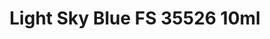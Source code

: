---
layout: product
title: "Light Sky Blue FS 35526 10ml"
price: "330" 
desc: "Acrylic Laquer 10mL"
img_path: "/assets/img/RC240.webp"
brand: "AK "
available: true
special_offer: false
new: false
soon: false
cat: "020000"
subcat: "020200"
subsubcat: "020201"
sifra: "RC240"
popular: false
spec: true
---